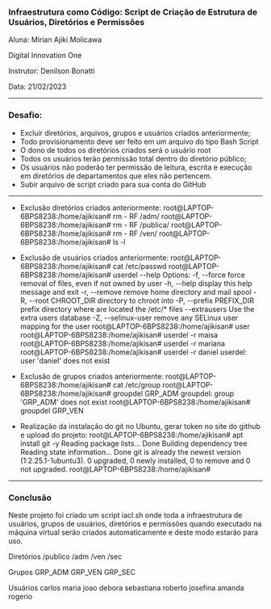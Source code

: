 ### Infraestrutura como Código: Script de Criação de Estrutura de Usuários, Diretórios e Permissões
<p>Aluna: Mirian Ajiki Molicawa </p>
<p>Digital Innovation One </p>
<p>Instrutor: Denilson Bonatti </p>
<p>Data: 21/02/2023 </p>

--------------------------------------------------------------------------------------------------------------------------------------------------------
### Desafio: 
* Excluir diretórios, arquivos, grupos e usuários criados anteriormente;
* Todo provisionamento deve ser feito em um arquivo do tipo Bash Script
* O dono de todos os diretórios criados será o usuário root
* Todos os usuários terão permissão total dentro do diretório público;
* Os usuários não poderão ter permissão de leitura, escrita e execução em diretórios de departamentos que eles não pertencem.
* Subir arquivo de script criado para sua conta do GitHub

--------------------------------------------------------------------------------------------------------------------------------------------------------

* Exclusão diretórios criados anteriormente:
root@LAPTOP-6BPS8238:/home/ajikisan# rm - RF /adm/
root@LAPTOP-6BPS8238:/home/ajikisan# rm - RF /publica/
root@LAPTOP-6BPS8238:/home/ajikisan# rm - RF /ven/
root@LAPTOP-6BPS8238:/home/ajikisan# ls -l

* Exclusão de usuários criados anteriormente:
root@LAPTOP-6BPS8238:/home/ajikisan# cat /etc/passwd
root@LAPTOP-6BPS8238:/home/ajikisan# userdel --help
Options:
  -f, --force                   force removal of files,
                                even if not owned by user
  -h, --help                    display this help message and exit
  -r, --remove                  remove home directory and mail spool
  -R, --root CHROOT_DIR         directory to chroot into
  -P, --prefix PREFIX_DIR       prefix directory where are located the /etc/* files
      --extrausers              Use the extra users database
  -Z, --selinux-user            remove any SELinux user mapping for the user
root@LAPTOP-6BPS8238:/home/ajikisan# user
root@LAPTOP-6BPS8238:/home/ajikisan# userdel -r maisa
root@LAPTOP-6BPS8238:/home/ajikisan# userdel -r mariana
root@LAPTOP-6BPS8238:/home/ajikisan# userdel -r daniel
userdel: user 'daniel' does not exist

* Exclusão de grupos criados anteriormente:
root@LAPTOP-6BPS8238:/home/ajikisan# cat /etc/group
root@LAPTOP-6BPS8238:/home/ajikisan# groupdel GRP_ADM
groupdel: group 'GRP_ADM' does not exist
root@LAPTOP-6BPS8238:/home/ajikisan# groupdel GRP_VEN

* Realização da instalação do git no Ubuntu, gerar token no site do github e upload do projeto:
root@LAPTOP-6BPS8238:/home/ajikisan# apt install git -y
Reading package lists... Done
Building dependency tree
Reading state information... Done
git is already the newest version (1:2.25.1-1ubuntu3).
0 upgraded, 0 newly installed, 0 to remove and 0 not upgraded.
root@LAPTOP-6BPS8238:/home/ajikisan#


--------------------------------------------------------------------------------------------------------------------------------------------------------
### Conclusão

Neste projeto foi criado um script iacl.sh onde toda a infraestrutura de usuários, grupos de usuários, diretórios e permissões quando executado 
na máquina virtual serão criados automaticamente e deste modo estarão para uso. 

Diretórios
/publico 
/adm
/ven
/sec

Grupos
GRP_ADM
GRP_VEN
GRP_SEC

Usuários
carlos
maria
joao
debora
sebastiana
roberto
josefina
amanda
rogerio
